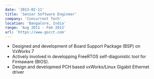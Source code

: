 ```yaml
---
date: '2013-02-11'
title: 'Senior Software Engineer'
company: 'Concurrent Tech'
location: 'Bangalore, India'
range: 'Aug 2011 - Feb 2013'
url: 'https://www.gocct.com'
---
```


- Designed and development of Board Support Package (BSP) on VxWorks 7
- Actively involved in developping FreeRTOS self-diagonistic tool for Firmaware (BIOS).
- Design and developmed PCH based vxWorks/Linux Gigabit Ethernet driver
